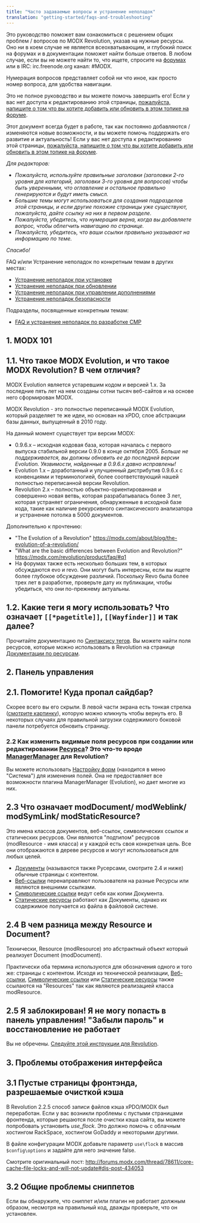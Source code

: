 ```yaml
---
title: "Часто задаваемые вопросы и устранение неполадок"
translation: "getting-started/faqs-and-troubleshooting"
---
```


Это руководство поможет вам ознакомиться с решением общих проблем / вопросов по MODX Revolution, указав на нужные ресурсы. Оно ни в коем случае не является всеохватывающим, и глубокий поиск на форумах и в документации поможет найти больше ответов. В любом случае, если вы не можете найти то, что ищете, спросите на [форумах](http://forums.modx.com) или в IRC: irc.freenode.org канал: #MODX.

Нумерация вопросов представляет собой ни что иное, как просто номер вопроса, для удобства навигации.

Это не полное руководство и вы можете помочь завершить его! Если у вас нет доступа к редактированию этой страницы, [пожалуйста, напишите о том что вы хотите добавить или обновить в этом топике на форуме](http://forums.modx.com/thread/72123/faqs-troubleshooting-on-the-rtfm).

Этот документ всегда будет в работе, так как постоянно добавляются / изменяются новые возможности, и вы можете помочь поддержать его развитие и актуальность! Если у вас нет доступа к редактированию этой страницы, [пожалуйста, напишите о том что вы хотите добавить или обновить в этом топике на форуме](http://forums.modx.com/thread/72123/faqs-troubleshooting-on-the-rtfm).

_Для редакторов:_

- _Пожалуйста, используйте правильные заголовки (заголовки 2-го уровня для категорий, заголовки 3-го уровня для вопросов) чтобы быть уверенными, что оглавление и остальное правильно генерируются и будут иметь смысл._
- _Большие темы могут использоваться для создания подразделов этой страницы, и если другие похожие страницы уже существуют, пожалуйста, дайте ссылку на них в первом разделе._
- _Пожалуйста, убедитесь, что нумерация верна, когда вы добавляете вопрос, чтобы облегчить навигацию по странице._
- _Пожалуйста, убедитесь, что ваши ссылки правильно указывают на информацию по теме._

_Спасибо!_

FAQ и/или Устранение неполадок по конкретным темам в других местах:

- [Устранение неполадок при установке](getting-started/installation/troubleshooting "Устранение неполадок при установке")
- [Устранение неполадок при обновлении](getting-started/maintenance/upgrading/troubleshooting "Устранение неполадок при обновлении")
- [Устранение неполадок при управлении дополнениями](building-sites/extras/troubleshooting "Устранение неполадок при управлении дополнениями")
- [Устранение неполадок безопасности](building-sites/client-proofing/security/troubleshooting-security "Устранение неполадок безопасности")

Подразделы, посвященные конкретным темам:

- [FAQ и устранение неполадок по разработке CMP](extending-modx/custom-manager-pages/troubleshooting "FAQ и устранение неполадок по разработке CMP")

## 1. MODX 101

## 1.1. Что такое MODX Evolution, и что такое MODX Revolution? В чем отличия?

MODX Evolution является устаревшим кодом и версией 1.x. За последние пять лет на нем созданы сотни тысяч веб-сайтов и на основе него сформирован MODX.

MODX Revolution - это полностью переписанный MODX Evolution, который разделяет те же идеи, но основан на xPDO, слое абстракции базы данных, выпущенный в 2010 году.

На данный момент существует три версии MODX:

- 0.9.6.x – исходная кодовая база, которая началась с первого выпуска стабильной версии 0.9.0 в конце октября 2005. _Больше не поддерживается, вы должны обновить ее до последней версии Evolution. Уязвимости, найденные в 0.9.6.x давно исправлены!_
- Evolution 1.x – доработанный и улучшенный дистрибутив 0.9.6.x с конвенциями и терминологией, более соответствующий нашей полностью переписанной версии Revolution.
- Revolution 2.x – полностью объектно-ориентированная и совершенно новая ветвь, которая разрабатывалась более 3 лет, которая устраняет ограничения, обнаруженные в исходной базе кода, такие как наличие рекурсивного синтаксического анализатора и устранение потолка в 5000 документов.

Дополнительно к прочтению:

- "The Evolution of a Revolution" <https://modx.com/about/blog/the-evolution-of-a-revolution/>
- "What are the basic differences between Evolution and Revolution?" <https://modx.com/revolution/product/faq/#q1>
- На форумах также есть несколько больших тем, в которых обсуждаются evo и revo. Они могут быть интересны, если вы ищете более глубокое обсуждение различий. Поскольку Revo была более трех лет в разработке, проверьте дату их публикации, чтобы убедиться, что они по-прежнему актуальны.

## 1.2. Какие теги я могу использовать? Что означает `[[*pagetitle]]`, `[[Wayfinder]]` и так далее?

Прочитайте документацию по [Синтаксису тегов](building-sites/tag-syntax "Синтакс тегов"). Вы можете найти поля ресурсов, которые можно использовать в Revolution на странице [Документации по ресурсам](building-sites/resources "Ресурсы").

## 2. Панель управления

## 2.1. Помогите! Куда пропал сайдбар?

Скорее всего вы его скрыли. В левой части экрана есть тонкая стрелка ([смотрите картинку](subtlearrow.PNG)), которую можно кликнуть чтобы вернуть его. В некоторых случаях для правильной загрузки содержимого боковой панели потребуется обновить страницу.

### 2.2  Как изменить видимые поля ресурсов при создании или редактировании [Ресурса](building-sites/resources "Ресурс")? Это что-то вроде [ManagerManager](https://modx.com/extras/package/managermanager) для Revolution?

Вы можете использовать [Настройку форм](building-sites/client-proofing/form-customization "Настройка форм") (находится в меню "Система") для изменения полей. Она не предоставляет все возможности плагина ManagerManager (Evolution), но дает многие из них.

## 2.3 Что означает modDocument/ modWeblink/ modSymLink/ modStaticResource?

Это имена классов документов, веб-ссылок, символических ссылок и статических ресурсов. Они являются "подтипом" ресурсов (modResource - имя класса) и у каждой есть своя конкретная цель. Все они отображаются в дереве ресурсов и могут использоваться для любых целей.

- [Документы](building-sites/resources "Ресурсы") (называются также Русерсами, смотрите 2.4 и ниже) обычные страницы с контентом.
- [Веб-ссылки](building-sites/resources/weblink "Веб-ссылки") перенаправляют пользователя на разные Ресурсы или являются внешними ссылками.
- [Символические ссылки](building-sites/resources/symlink "Символические ссылки") ведут себя как копии Документа.
- [Статические ресурсы](building-sites/resources/static-resource "Статические ресурсы") работают как Документы, однако их содержимое получается из файла в файловой системе.

## 2.4 В чем разница между Resource и Document?

Технически, Resource (modResource) это абстрактный объект который реализует Document (modDocument).

Практически оба термина используются для обозначения одного и того же: страницы с контентом. Исходя из технической реализации, [Веб-ссылки](building-sites/resources/weblink "Веб-ссылки"), [Символические ссылки](building-sites/resources/symlink "Символические ссылки") или [Статические ресурсы](building-sites/resources/static-resource "Статические ресурсы") также ссылаются на "Resources" так как являются реализацией класса modResource.

## 2.5 Я заблокирован! Я не могу попасть в панель управления! "Забыли пароль" и восстановление не работает

Вы не обречены. [Следуйте этой инструкции для Revolution](building-sites/client-proofing/security/troubleshooting-security/resetting-a-user-password-manually "Ручной сброс пароля").

## 3. Проблемы отображения интерфейса

## 3.1 Пустые страницы фронтэнда, разрешаемые очисткой кэша

В Revolution 2.2.5 способ записи файлов кэша xPDO/MODX был переработан. Если у вас возникли проблемы с пустыми страницами фронтенда, которые решаются после очистки кэша сайта, вы можете попробовать установить _use\_flock_. Это должно помочь с облачным хостингом RackSpace, хостингом GoDaddy и некоторыми другими.

В файле конфигурации MODX добавьте параметр `use\flock` в массив `$config\options` и задайте для него значение false.

Смотрите оригинальный пост: <http://forums.modx.com/thread/78611/core-cache-file-locks-and-will-not-update#dis-post-434053>

## 3.2 Общие проблемы сниппетов

Если вы обнаружите, что сниппет и/или плагин не работает должным образом, несмотря на правильный код, дважды проверьте, что он установлен.
